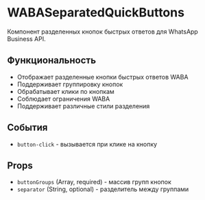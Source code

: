 # WABASeparatedQuickButtons

Компонент разделенных кнопок быстрых ответов для WhatsApp Business API.

## Функциональность

- Отображает разделенные кнопки быстрых ответов WABA
- Поддерживает группировку кнопок
- Обрабатывает клики по кнопкам
- Соблюдает ограничения WABA
- Поддерживает различные стили разделения

## События

- `button-click` - вызывается при клике на кнопку

## Props

- `buttonGroups` (Array, required) - массив групп кнопок
- `separator` (String, optional) - разделитель между группами
